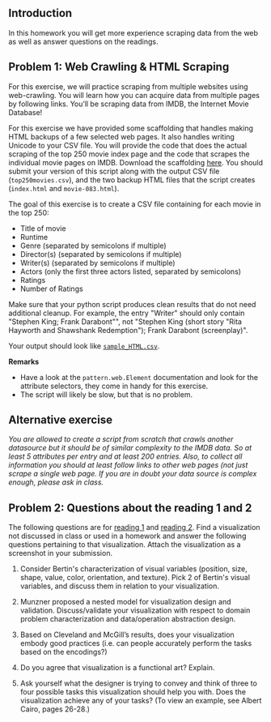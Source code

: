 ## Introduction

In this homework you will get more experience scraping data from the web as
well as answer questions on the readings.

## Problem 1: Web Crawling & HTML Scraping

For this exercise, we will practice scraping from multiple websites using
web-crawling. You will learn how you can acquire data from multiple pages by
following links. You’ll be scraping data from IMDB, the Internet Movie Database!

For this exercise we have provided some scaffolding that handles making HTML
backups of a few selected web pages. It also handles writing Unicode to your 
CSV file. You will provide the code that does the
actual scraping of the top 250 movie index page and the code that scrapes the
individual movie pages on IMDB. Download the scaffolding
[here](imdb-crawler.py). You should submit your version of this script along
with the output CSV file (`top250movies.csv`), and the two backup HTML files
that the script creates (`index.html` and `movie-083.html`). 

The goal of this exercise is to create a CSV file containing for each movie in
the top 250:

* Title of movie
* Runtime
* Genre (separated by semicolons if multiple)
* Director(s) (separated by semicolons if multiple)
* Writer(s) (separated by semicolons if multiple)
* Actors (only the first three actors listed, separated by semicolons)
* Ratings
* Number of Ratings

Make sure that your python script produces clean results that do not need
additional cleanup. For example, the entry "Writer" should only contain
"Stephen King; Frank Darabont"", not "Stephen King (short story "Rita Hayworth
and Shawshank Redemption"); Frank Darabont (screenplay)".

Your output should look like [`sample_HTML.csv`](sample_HTML.csv).

**Remarks**

* Have a look at the `pattern.web.Element` documentation and look for 
  the attribute selectors, they come in handy for this exercise.
* The script will likely be slow, but that is no problem.

## Alternative exercise

*You are allowed to create a script from scratch that crawls another
datasource but it should be of similar complexity to the IMDB data. So
at least 5 attributes per entry and at least 200 entries. Also, to collect
all information you should at least follow links to other web pages (not
just scrape a single web page. If you are in doubt your data source is 
complex enough, please ask in class.*

## Problem 2: Questions about the reading 1 and 2

The following questions are for [reading 1][] and [reading 2][].
Find a visualization not discussed in class or used in a homework and answer
the following questions pertaining to that visualization. Attach the
visualization as a screenshot in your submission.

1. Consider Bertin's characterization of visual variables (position, size,
   shape, value, color, orientation, and texture). Pick 2 of Bertin's visual
   variables, and discuss them in relation to your visualization.

2. Munzner proposed a nested model for visualization design and validation.
   Discuss/validate your visualization with respect to domain problem
   characterization and data/operation abstraction design.

3. Based on Cleveland and McGill’s results, does your visualization embody good
   practices (i.e. can people accurately perform the tasks based on the 
   encodings?)

4. Do you agree that visualization is a functional art? Explain.

5. Ask yourself what the designer is trying to convey and think of three to
   four possible tasks this visualization should help you with. Does the
   visualization achieve any of your tasks? (To view an example, see Albert 
   Cairo, pages 26-­28.)

[reading 1]: /readings/reading-1
[reading 2]: /readings/reading-2

